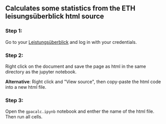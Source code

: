 ## Calculates some statistics from the ETH leisungsüberblick html source

### Step 1:
Go to your [Leistungsüberblick](https://www.lehrbetrieb.ethz.ch/myStudies/studLeistungsueberblick.view?clearRegId=true) and log in with your credentials.
### Step 2:
Right click on the document and save the page as html in the same directory as the jupyter notebook.

**Alternative**: Right click and "View source", then copy-paste the html code into a new html file.
### Step 3: 
Open the `gpacalc.ipynb` notebook and enther the name of the html file. Then run all cells.
